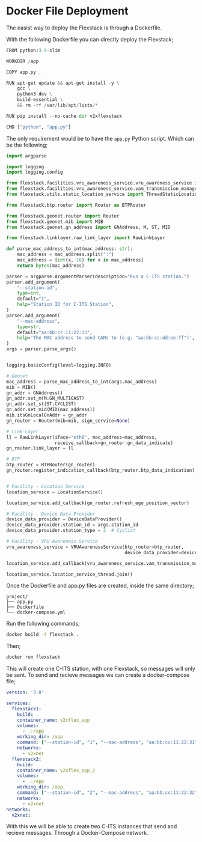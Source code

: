 # Docker File Deployment

The easist way to deploy the Flexstack is through a Dockerfile.

With the following Dockerfile you can directly deploy the Flexstack;

```py
FROM python:3.9-slim

WORKDIR /app

COPY app.py .

RUN apt-get update && apt-get install -y \
    gcc \
    python3-dev \
    build-essential \
    && rm -rf /var/lib/apt/lists/*

RUN pip install --no-cache-dir v2xflexstack

CMD ["python", "app.py"]
```

The only requirement would be to have the `app.py` Python script. Which can be the following;

```py
import argparse

import logging
import logging.config

from flexstack.facilities.vru_awareness_service.vru_awareness_service import VRUAwarenessService
from flexstack.facilities.vru_awareness_service.vam_transmission_management import DeviceDataProvider
from flexstack.utils.static_location_service import ThreadStaticLocationService as LocationService

from flexstack.btp.router import Router as BTPRouter

from flexstack.geonet.router import Router
from flexstack.geonet.mib import MIB
from flexstack.geonet.gn_address import GNAddress, M, ST, MID

from flexstack.linklayer.raw_link_layer import RawLinkLayer

def parse_mac_address_to_int(mac_address: str):
    mac_address = mac_address.split(":")
    mac_address = [int(x, 16) for x in mac_address]
    return bytes(mac_address)

parser = argparse.ArgumentParser(description="Run a C-ITS station.")
parser.add_argument(
    "--station-id",
    type=int,
    default="1",
    help="Station ID for C-ITS Station",
)
parser.add_argument(
    "--mac-address",
    type=str,
    default="aa:bb:cc:11:22:33",
    help='The MAC address to send CAMs to (e.g. "aa:bb:cc:dd:ee:ff")',
)
args = parser.parse_args()


logging.basicConfig(level=logging.INFO)

# Geonet
mac_address = parse_mac_address_to_int(args.mac_address)
mib = MIB()
gn_addr = GNAddress()
gn_addr.set_m(M.GN_MULTICAST)
gn_addr.set_st(ST.CYCLIST)
gn_addr.set_mid(MID(mac_address))
mib.itsGnLocalGnAddr = gn_addr
gn_router = Router(mib=mib, sign_service=None)

# Link-Layer
ll = RawLinkLayer(iface="eth0", mac_address=mac_address,
                  receive_callback=gn_router.gn_data_indicate)
gn_router.link_layer = ll

# BTP
btp_router = BTPRouter(gn_router)
gn_router.register_indication_callback(btp_router.btp_data_indication)


# Facility - Location Service
location_service = LocationService()

location_service.add_callback(gn_router.refresh_ego_position_vector)

# Facility - Device Data Provider
device_data_provider = DeviceDataProvider()
device_data_provider.station_id = args.station_id
device_data_provider.station_type = 2  # Cyclist

# Facility - VRU Awareness Service
vru_awareness_service = VRUAwarenessService(btp_router=btp_router,
                                            device_data_provider=device_data_provider)

location_service.add_callback(vru_awareness_service.vam_transmission_management.location_service_callback)

location_service.location_service_thread.join()
```

Once the Dockerfile and app.py files are created, inside the same directory;

```
project/
├── app.py
├── Dockerfile
└── docker-compose.yml
```


Run the following commands; 

```bash
docker build -t flexstack .
```

Then;

```bash
docker run flexstack
```

This will create one C-ITS station, with one Flexstack, so messages will only be sent. To send and recieve messages we can create a docker-compose file;

```yaml
version: '3.8'

services:
  flexstack1:
    build: .
    container_name: v2xflex_app
    volumes:
      - .:/app
    working_dir: /app
    command: ["--station-id", "1", "--mac-address", "aa:bb:cc:11:22:31"]
    networks:
      - v2xnet
  flexstack2:
    build: .
    container_name: v2xflex_app_2
    volumes:
      - .:/app
    working_dir: /app
    command: ["--station-id", "2", "--mac-address", "aa:bb:cc:11:22:32"]
    networks:
      - v2xnet
networks:
  v2xnet:
```

With this we will be able to create two C-ITS instances that send and recieve messages. Through a Docker-Compose network.

